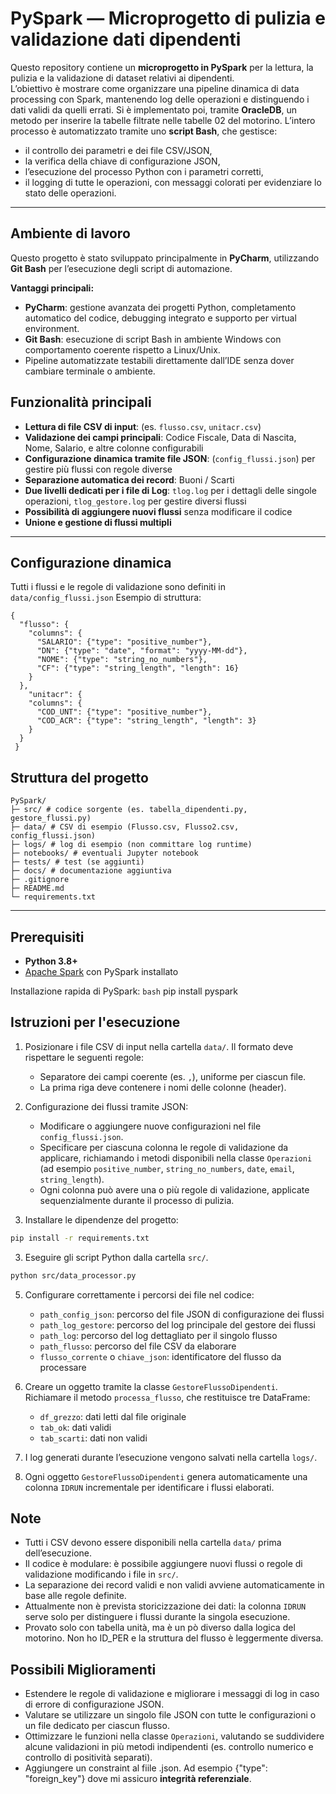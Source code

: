 # PySpark — Microprogetto di pulizia e validazione dati dipendenti

Questo repository contiene un **microprogetto in PySpark** per la lettura, la pulizia e la validazione di dataset relativi ai dipendenti.  
L’obiettivo è mostrare come organizzare una pipeline dinamica di data processing con Spark, mantenendo log delle operazioni e distinguendo i dati validi da quelli errati.
Si è implementato poi, tramite **OracleDB**, un metodo per inserire la tabelle filtrate nelle tabelle 02 del motorino.
L’intero processo è automatizzato tramite uno **script Bash**, che gestisce:
- il controllo dei parametri e dei file CSV/JSON,
- la verifica della chiave di configurazione JSON,
- l’esecuzione del processo Python con i parametri corretti,
- il logging di tutte le operazioni, con messaggi colorati per evidenziare lo stato delle operazioni.

---

## Ambiente di lavoro

Questo progetto è stato sviluppato principalmente in **PyCharm**, utilizzando **Git Bash** per l’esecuzione degli script di automazione.  

**Vantaggi principali:**
- **PyCharm**: gestione avanzata dei progetti Python, completamento automatico del codice, debugging integrato e supporto per virtual environment.  
- **Git Bash**: esecuzione di script Bash in ambiente Windows con comportamento coerente rispetto a Linux/Unix.  
- Pipeline automatizzate testabili direttamente dall’IDE senza dover cambiare terminale o ambiente.


## Funzionalità principali
- **Lettura di file CSV di input**: (es. `flusso.csv`, `unitacr.csv`)
- **Validazione dei campi principali**: Codice Fiscale, Data di Nascita, Nome, Salario, e altre colonne configurabili
- **Configurazione dinamica tramite file JSON**: (`config_flussi.json`) per gestire più flussi con regole diverse
- **Separazione automatica dei record**: Buoni / Scarti
- **Due livelli dedicati per i file di Log**: `tlog.log` per i dettagli delle singole operazioni, `tlog_gestore.log` per gestire diversi flussi
- **Possibilità di aggiungere nuovi flussi** senza modificare il codice
- **Unione e gestione di flussi multipli**

---

## Configurazione dinamica
Tutti i flussi e le regole di validazione sono definiti in `data/config_flussi.json`
Esempio di struttura:
``` 
{
  "flusso": {
    "columns": {
      "SALARIO": {"type": "positive_number"},
      "DN": {"type": "date", "format": "yyyy-MM-dd"},
      "NOME": {"type": "string_no_numbers"},
      "CF": {"type": "string_length", "length": 16}
    }
  },
    "unitacr": {
    "columns": {
      "COD_UNT": {"type": "positive_number"},
      "COD_ACR": {"type": "string_length", "length": 3}
    }
  }
 }
``` 

## Struttura del progetto
``` 
PySpark/
├─ src/ # codice sorgente (es. tabella_dipendenti.py, gestore_flussi.py)
├─ data/ # CSV di esempio (Flusso.csv, Flusso2.csv, config_flussi.json)
├─ logs/ # log di esempio (non committare log runtime)
├─ notebooks/ # eventuali Jupyter notebook
├─ tests/ # test (se aggiunti)
├─ docs/ # documentazione aggiuntiva
├─ .gitignore
├─ README.md
└─ requirements.txt
```

---

## Prerequisiti
- **Python 3.8+**
- [Apache Spark](https://spark.apache.org/) con PySpark installato  

Installazione rapida di PySpark:
```bash```
pip install pyspark

## Istruzioni per l'esecuzione

1. Posizionare i file CSV di input nella cartella `data/`. Il formato deve rispettare le seguenti regole:
	- Separatore dei campi coerente (es. `,`), uniforme per ciascun file.
	- La prima riga deve contenere i nomi delle colonne (header).

2. Configurazione dei flussi tramite JSON:  
	- Modificare o aggiungere nuove configurazioni nel file `config_flussi.json`.
	- Specificare per ciascuna colonna le regole di validazione da applicare, richiamando i metodi disponibili nella classe `Operazioni` (ad esempio `positive_number`, `string_no_numbers`, `date`, `email`, `string_length`).
	- Ogni colonna può avere una o più regole di validazione, applicate sequenzialmente durante il processo di pulizia.

3. Installare le dipendenze del progetto:
```bash
pip install -r requirements.txt
```

3. Eseguire gli script Python dalla cartella `src/`.  
```bash
python src/data_processor.py
```

5. Configurare correttamente i percorsi dei file nel codice:
	- `path_config_json`: percorso del file JSON di configurazione dei flussi  
	- `path_log_gestore`: percorso del log principale del gestore dei flussi  
	- `path_log`: percorso del log dettagliato per il singolo flusso  
	- `path_flusso`: percorso del file CSV da elaborare  
	- `flusso_corrente` o `chiave_json`: identificatore del flusso da processare

6. Creare un oggetto tramite la classe `GestoreFlussoDipendenti`. Richiamare il metodo `processa_flusso`, che restituisce tre DataFrame:  
	- `df_grezzo`: dati letti dal file originale  
	- `tab_ok`: dati validi  
	- `tab_scarti`: dati non validi  

8. I log generati durante l’esecuzione vengono salvati nella cartella `logs/`.  
9. Ogni oggetto `GestoreFlussoDipendenti` genera automaticamente una colonna `IDRUN` incrementale per identificare i flussi elaborati.

## Note

- Tutti i CSV devono essere disponibili nella cartella `data/` prima dell’esecuzione.  
- Il codice è modulare: è possibile aggiungere nuovi flussi o regole di validazione modificando i file in `src/`.  
- La separazione dei record validi e non validi avviene automaticamente in base alle regole definite.  
- Attualmente non è prevista storicizzazione dei dati: la colonna `IDRUN` serve solo per distinguere i flussi durante la singola esecuzione.
- Provato solo con tabella unità, ma è un pò diverso dalla logica del motorino. Non ho ID_PER e la struttura del flusso è leggermente diversa. 

## Possibili Miglioramenti

- Estendere le regole di validazione e migliorare i messaggi di log in caso di errore di configurazione JSON.  
- Valutare se utilizzare un singolo file JSON con tutte le configurazioni o un file dedicato per ciascun flusso.  
- Ottimizzare le funzioni nella classe `Operazioni`, valutando se suddividere alcune validazioni in più metodi indipendenti (es. controllo numerico e controllo di positività separati).
- Aggiungere un constraint al fiile .json. Ad esempio {"type": "foreign_key"} dove mi assicuro **integrità referenziale**. 